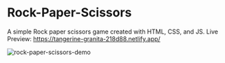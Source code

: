# Rock-Paper-Scissors
 
 A simple Rock paper scissors game created with HTML, CSS, and JS.
 Live Preview: https://tangerine-granita-218d88.netlify.app/
 
 
 
 ![rock-paper-scissors-demo](https://github.com/remosrulloda/Rock-Paper-Scissors/assets/50937757/25d36c36-b19d-4b05-9d5c-b19f5210c114)

